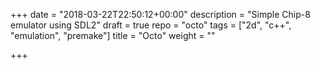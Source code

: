 +++
date = "2018-03-22T22:50:12+00:00"
description = "Simple Chip-8 emulator using SDL2"
draft = true
repo = "octo"
tags = ["2d", "c++", "emulation", "premake"]
title = "Octo"
weight = ""

+++
